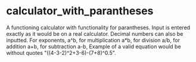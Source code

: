 # calculator_with_parantheses
A functioning calculator with functionality for parantheses. Input is entered exactly as it would be on a real calculator. Decimal numbers can also be inputted. For exponents, a^b, for multiplication a*b, for division a/b, for addition a+b, for subtraction a-b, Example of a valid equation would be without quotes "((4-3-2)^2+3-6)-(7+8)^0.5". 
